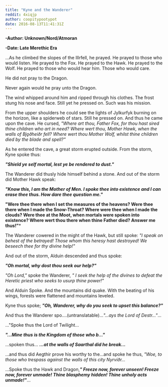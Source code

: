 ```yaml
---
title: "Kyne and the Wanderer"
reddit: 4xiqjp
author: coopitypootypot
date: 2016-08-13T11:41:31Z
---
```


**-Author: Unknown/Nord/Atmoran**

**-Date: Late Merethic Era**


...As he climbed the slopes of the Illrfell, he prayed. He prayed to those who would listen. He prayed to the Fox. He prayed to the Hawk. He prayed to the Wolf. He prayed to those who would hear him. Those who would care.

He did not pray to the Dragon. 

Never again would he pray unto the Dragon.

The wind whipped around him and ripped through his clothes. The frost stung his nose and face. Still yet he pressed on. Such was his mission.

From the upper shoulders he could see the lights of Jylkurfyk burning on the horizon, like a spiderweb of stars. Still he pressed on. And thus he came upon the cave. He cursed, *"Where art thou, Father Fox, for thou hast sired thine children who art in need? Where wert thou, Mother Hawk, when the walls of Bjǫðheiðr fell? Where wert thou Mother Wolf, whilst thine children died by the blade and spell?"*

 As he entered the cave, a great storm erupted outside. From the storm, Kyne spoke thus:

***"Shield ye self mortal, lest ye be rendered to dust."***

The Wanderer did thusly hide himself behind a stone. And out of the storm did Mother Hawk speak:

***"Know this, I am the Mother of Men. I spoke thee into existence and I can erase thee thus. How dare thee question me."***

**"Were thee there when I set the measures of the heavens? Were thee there when I made the Snow-Throat? Where were thee when I made the clouds? Were thee at the Moot, when mortals were spoken into existence? Where wert thou there when thine Father died? Answer me thus!"***

The Wanderer cowered in the might of the Hawk, but still spoke: *"I speak on behest of the betrayed! Those whom this heresy hast destroyed! We beseech thee for thy divine help!"*

And out of the storm, Alduin descended and thus spoke:

***"Oh mortal, why dost thou seek our help?"***

*"Oh Lord,"* spoke the Wanderer, *" I seek the help of the divines to defeat the Heretic priest who seeks to usurp thine power!"*

And Alduin Spoke. And the mountains did quake. With the beating of his wings, forests were flattened and mountains leveled.

Kyne thus spoke; ***"Oh, Wanderer, why do you seek to upset this balance?"***

And thus the Wanderer spo....(untranslatable)...*"...ays the Lord of Destr..."*...

..."Spoke thus the Lord of Twilight...

***"...Mine thus is the Kingdom of those who b..."***

...spoken thus...
***...at the walls of Saarthal did he break...***

...and thus did Aegthir prove his worthy to the...and spoke he thus, *"Woe, to those who trespass against the walls of this city Nyrviðr...*

...Spoke thus the Hawk and Dragon,***" Freeze now, forever unseen! Freeze now, forever unmade! Thine blasphemy hidden! Thine unholy acts unmade!"***...


